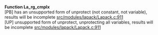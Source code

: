   
__Function La_rg_cmplx__  
  [PB] has an unsupported form of unprotect (not constant, not variable), results will be incomplete [src/modules/lapack/Lapack.c:911](https://github.com/wch/r-source/blob/8eaeb15bba11e8782d66b44f809f0dbd16e1ce4e/src/modules/lapack/Lapack.c/#L911)  
  [UP] unsupported form of unprotect, unprotecting all variables, results will be incomplete [src/modules/lapack/Lapack.c:911](https://github.com/wch/r-source/blob/8eaeb15bba11e8782d66b44f809f0dbd16e1ce4e/src/modules/lapack/Lapack.c/#L911)  

